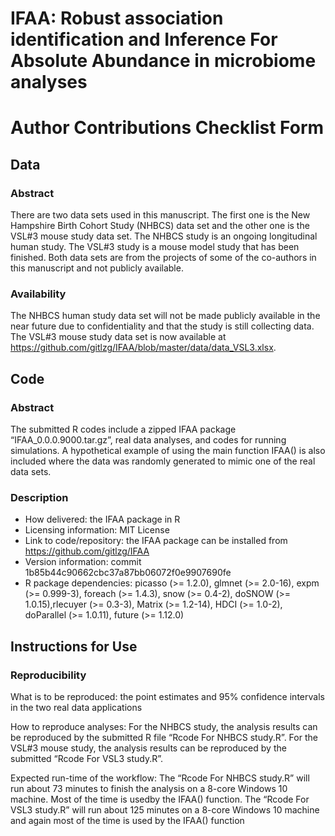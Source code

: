 # IFAA: Robust association identification and Inference For Absolute Abundance in microbiome analyses

# Author Contributions Checklist Form

## Data

### Abstract

There are two data sets used in this manuscript. The first one is the New Hampshire Birth Cohort Study (NHBCS) data set and the other one is the VSL#3 mouse study data set. The NHBCS study is an ongoing longitudinal human study. The VSL#3 study is a mouse model study that has been finished. Both data sets are from the projects of some of the co-authors in this manuscript and not publicly available.

### Availability

The NHBCS human study data set will not be made publicly available in the near future due to confidentiality and that the study is still collecting data. The VSL#3 mouse study data set is now available at https://github.com/gitlzg/IFAA/blob/master/data/data_VSL3.xlsx.

## Code

### Abstract

The submitted R codes include a zipped IFAA package “IFAA_0.0.0.9000.tar.gz”, real data analyses, and codes for running simulations. A hypothetical example of using the main function IFAA() is also included where the data was randomly generated to mimic one of the real data sets.

### Description

- How delivered: the IFAA package in R
- Licensing information: MIT License
- Link to code/repository: the IFAA package can be installed from https://github.com/gitlzg/IFAA
- Version information: commit 1b85b44c90662cbc37a87bb06072f0e9907690fe
- R package dependencies: picasso (>= 1.2.0), glmnet (>= 2.0-16), expm (>= 0.999-3),      foreach (>= 1.4.3), snow (>= 0.4-2), doSNOW (>= 1.0.15),rlecuyer (>= 0.3-3), Matrix (>= 1.2-14), HDCI (>= 1.0-2), doParallel (>= 1.0.11), future (>= 1.12.0)

## Instructions for Use

### Reproducibility

What is to be reproduced: the point estimates and 95% confidence intervals in the two real data applications

How to reproduce analyses: For the NHBCS study, the analysis results can be reproduced by the submitted R file “Rcode For NHBCS study.R”. For the VSL#3 mouse study, the analysis results can be reproduced by the submitted “Rcode For VSL3 study.R”.

Expected run-time of the workflow: The “Rcode For NHBCS study.R” will run about 73 minutes to finish the analysis on a 8-core Windows 10 machine. Most of the time is usedby the IFAA() function. The “Rcode For VSL3 study.R” will run about 125 minutes on a 8-core Windows 10 machine and again most of the time is used by the IFAA() function

